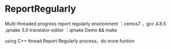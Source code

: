 # ReportRegularly
Multi-threaded progress report regularly
environment ：centos7 ，gcc 4.8.5 ,qmake 3.0
translator-editor ：qmake Demo && make

using C++ thread Report Regularly process，do more funtion
